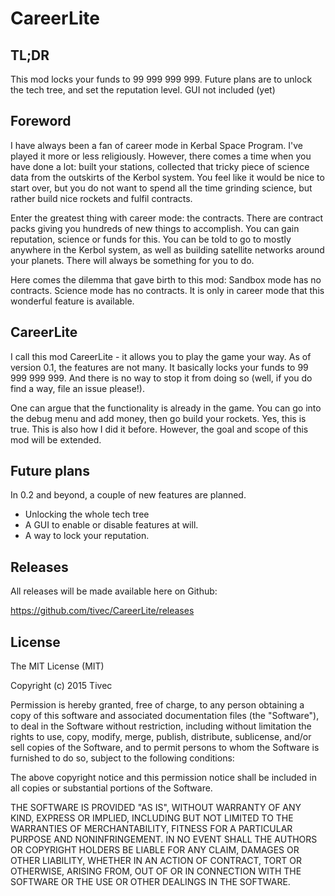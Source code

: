 # CareerLite

## TL;DR

This mod locks your funds to 99 999 999 999. Future plans are to unlock the tech tree, and set the reputation level. GUI not included (yet)

## Foreword

I have always been a fan of career mode in Kerbal Space Program. I've played it more or less religiously. However, there comes a time when you have done a lot: built your stations, collected that tricky piece of science data from the outskirts of the Kerbol system. You feel like it would be nice to start over, but you do not want to spend all the time grinding science, but rather build nice rockets and fulfil contracts.

Enter the greatest thing with career mode: the contracts. There are contract packs giving you hundreds of new things to accomplish. You can gain reputation, science or funds for this. You can be told to go to mostly anywhere in the Kerbol system, as well as building satellite networks around your planets. There will always be something for you to do.

Here comes the dilemma that gave birth to this mod: Sandbox mode has no contracts. Science mode has no contracts. It is only in career mode that this wonderful feature is available.

## CareerLite

I call this mod CareerLite - it allows you to play the game your way. As of version 0.1, the features are not many. It basically locks your funds to 99 999 999 999. And there is no way to stop it from doing so (well, if you do find a way, file an issue please!).

One can argue that the functionality is already in the game. You can go into the debug menu and add money, then go build your rockets. Yes, this is true. This is also how I did it before. However, the goal and scope of this mod will be extended.

## Future plans

In 0.2 and beyond, a couple of new features are planned. 
* Unlocking the whole tech tree
* A GUI to enable or disable features at will.
* A way to lock your reputation.

## Releases

All releases will be made available here on Github:

https://github.com/tivec/CareerLite/releases

## License

The MIT License (MIT)

Copyright (c) 2015 Tivec

Permission is hereby granted, free of charge, to any person obtaining a copy
of this software and associated documentation files (the "Software"), to deal
in the Software without restriction, including without limitation the rights
to use, copy, modify, merge, publish, distribute, sublicense, and/or sell
copies of the Software, and to permit persons to whom the Software is
furnished to do so, subject to the following conditions:

The above copyright notice and this permission notice shall be included in all
copies or substantial portions of the Software.

THE SOFTWARE IS PROVIDED "AS IS", WITHOUT WARRANTY OF ANY KIND, EXPRESS OR
IMPLIED, INCLUDING BUT NOT LIMITED TO THE WARRANTIES OF MERCHANTABILITY,
FITNESS FOR A PARTICULAR PURPOSE AND NONINFRINGEMENT. IN NO EVENT SHALL THE
AUTHORS OR COPYRIGHT HOLDERS BE LIABLE FOR ANY CLAIM, DAMAGES OR OTHER
LIABILITY, WHETHER IN AN ACTION OF CONTRACT, TORT OR OTHERWISE, ARISING FROM,
OUT OF OR IN CONNECTION WITH THE SOFTWARE OR THE USE OR OTHER DEALINGS IN THE
SOFTWARE.


